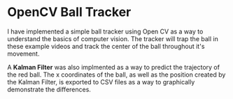 # OpenCV Ball Tracker


I have implemented a simple ball tracker using Open CV as a way to understand the basics of computer vision. The tracker will trap the ball in these example videos and track the center of the ball throughout it's movement. 

A **Kalman Filter** was also implmented as a way to predict the trajectory of the red ball. The x coordinates of the ball, as well as the position created by the Kalman Filter, is exported to CSV files as a way to graphically demonstrate the differences. 